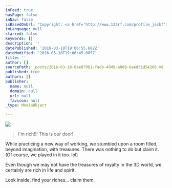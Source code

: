 ```yaml
---
inFeed: true
hasPage: false
inNav: false
isBasedOnUrl: "Copyright: <a href='http://www.123rf.com/profile_jackf'>jackf / 123RF Stock Photo</a>"
inLanguage: null
starred: false
keywords: []
description: ''
datePublished: '2016-03-18T19:06:55.682Z'
dateModified: '2016-03-18T19:06:45.085Z'
title: ''
author: []
sourcePath: _posts/2016-03-18-0ae87081-fadb-4049-a0d9-6aed31d54280.md
published: true
authors: []
publisher:
  name: null
  domain: null
  url: null
  favicon: null
_type: MediaObject

---
```

![](https://the-grid-user-content.s3-us-west-2.amazonaws.com/08a8f571-fee3-4485-86c3-340a29ca2069.jpg)

> I'm rich!!! This is our door! 

While practicing a new way of working, we stumbled upon a room filled, beyond imagination, with treasures. There was nothing to do but claim it. (Of course, we played in it too. lol)

Even though we may not have the treasures of royalty in the 3D world, we certainly are rich in life and spirit. 

Look inside, find your riches... claim them.